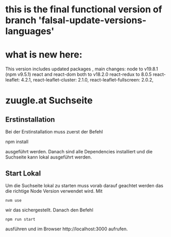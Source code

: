# this is the final functional version of branch 'falsal-update-versions-languages'
# what is new here:
This version includes updated packages , main changes:
node to v19.8.1 (npm v9.5.1)
react and react-dom both to v18.2.0
react-redux to 8.0.5
react-leaflet: 4.2.1,
react-leaflet-cluster: 2.1.0,
react-leaflet-fullscreen: 2.0.2,

# zuugle.at Suchseite
## Erstinstallation
Bei der Erstinstallation muss zuerst der Befehl 

npm install
    
ausgeführt werden. Danach sind alle Dependencies installiert und die Suchseite kann lokal ausgeführt werden. 

## Start Lokal

Um die Suchseite lokal zu starten muss vorab darauf geachtet werden das die richtige Node Version verwendet wird. Mit

    nvm use
    
wir das sichergestellt. Danach den Befehl 

    npm run start
    
ausführen und im Browser http://localhost:3000 aufrufen.
